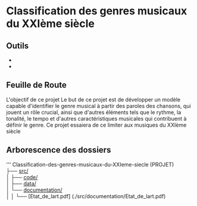 # Classification des genres musicaux du XXIème siècle

## Outils

-
-

## Feuille de Route

L'objectif de ce projet Le but de ce projet est de développer un modèle capable d'identifier le genre musical à partir des paroles des chansons, qui jouent un rôle crucial, ainsi que d'autres éléments tels que le rythme, la tonalité, le tempo et d'autres caractéristiques musicales qui contribuent à définir le genre.
Ce projet essaiera de ce limiter aux musiques du XXIème siècle

## Arborescence des dossiers

''' Classification-des-genres-musicaux-du-XXIeme-siecle
(PROJET)  
├── [src/](./src/)   
│   ├── [code/](./src/code/)  
│   ├── [data/](./src/data)  
│   └── [documentation/](./src/documentation)  
│   │   └── [Etat_de_lart.pdf] (./src/documentation/Etat_de_lart.pdf)  






